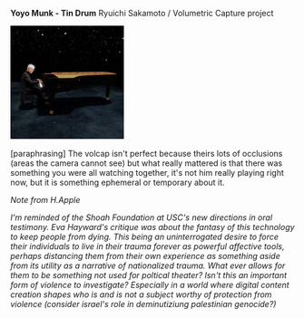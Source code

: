 **Yoyo Munk - Tin Drum** 
Ryuichi Sakamoto / Volumetric Capture project

[![Ryuichi Sakamoto Volumetric Capture by Tin Drum](Repo-Image-files/ryuichithumb.jpg)](https://news.artnet.com/art-world/ryuichi-sakamoto-tin-drum-mixed-reality-the-shed-2312616)


[paraphrasing]
The volcap isn't perfect because theirs lots of occlusions (areas the camera cannot see) but what really mattered is that
there was something you were all watching together, it's not him really playing right now, but it is something ephemeral or temporary
about it. 

*Note from H.Apple*

*I'm reminded of the Shoah Foundation at USC's new directions in oral testimony. Eva Hayward's critique was about the fantasy of this 
technology to keep people from dying. This being an uninterrogated desire to force their individuals to live in their trauma forever as 
powerful affective tools, perhaps distancing them from their own experience as something aside from its utility as a narrative of nationalized trauma.
What ever allows for them to be something not used for poltical theater? Isn't this an important form of violence to investigate? Especially in a world
where digital content creation shapes who is and is not a subject worthy of protection from violence (consider israel's role in deminutiziung palestinian genocide?)*

